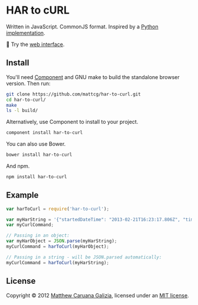 # HAR to cURL #

Written in JavaScript. CommonJS format. Inspired by a [Python implementation](https://github.com/snoe/harToCurl).

:speech_balloon: Try the [web interface](http://mattcg.github.com/har-to-curl/).

## Install ##

You'll need [Component](https://github.com/component/component) and GNU make to build the standalone browser version. Then run:

```bash
git clone https://github.com/mattcg/har-to-curl.git
cd har-to-curl/
make
ls -l build/
```

Alternatively, use Component to install to your project.

```bash
component install har-to-curl
```

You can also use Bower.

```bash
bower install har-to-curl
```

And npm.

```bash
npm install har-to-curl
```

## Example ##

```JavaScript
var harToCurl = require('har-to-curl');

var myHarString = '{"startedDateTime": "2013-02-21T16:23:17.806Z", "time": 577, "request": { "method": "GET", "url": "http://...';
var myCurlCommand;

// Passing in an object:
var myHarObject = JSON.parse(myHarString);
myCurlCommand = harToCurl(myHarObject);

// Passing in a string - will be JSON.parsed automatically:
myCurlCommand = harToCurl(myHarString);
```

## License ##

Copyright © 2012 [Matthew Caruana Galizia](http://twitter.com/mcaruanagalizia), licensed under an [MIT license](http://mattcg.mit-license.org/).
